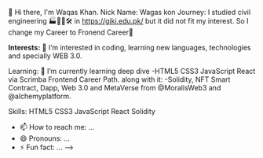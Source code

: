 👋 Hi there, I'm Waqas Khan. 
Nick Name: Wagas kon
Journey:
I studied civil engineering 🏭👨‍🔧🛠 in https://giki.edu.pk/ but it did not fit my interest.
So I change my Career to Fronend Career🔀

**Interests:**
👀  I’m interested in coding, learning new languages, technologies and specially WEB 3.0.

Learning:
🌱 I’m currently learning deep dive
-HTML5 CSS3 JavaScript React via Scrimba Frontend Career Path.
along with it:
-Solidity, NFT Smart Contract, Dapp, Web 3.0 and MetaVerse from @MoralisWeb3 and @alchemyplatform.

Skills:
HTML5
CSS3
JavaScript
React
Solidity




- 📫 How to reach me: ...
- 😄 Pronouns: ...
- ⚡ Fun fact: ...
-->
